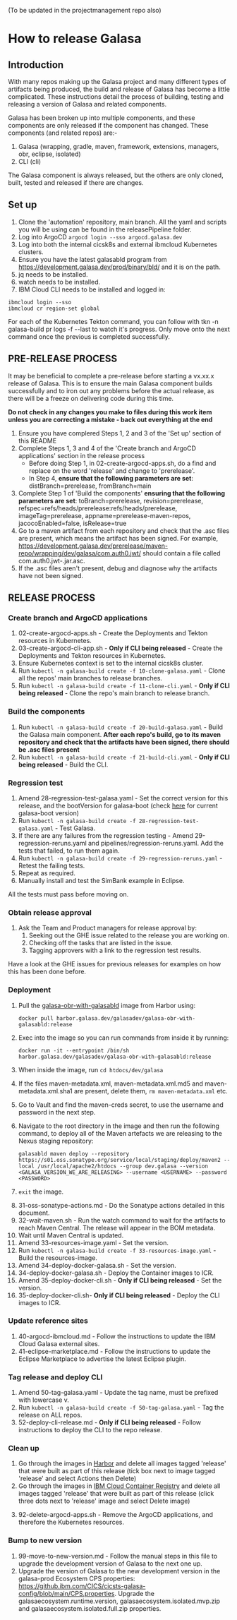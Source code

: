 (To be updated in the projectmanagement repo also)

# How to release Galasa


## Introduction
With many repos making up the Galasa project and many different types of artifacts being produced, the build and release of Galasa has become a little complicated. These instructions detail the process of building, testing and releasing a version of Galasa and related components.

Galasa has been broken up into multiple components, and these components are only released if the component has changed. These components (and related repos) are:-

1. Galasa (wrapping, gradle, maven, framework, extensions, managers, obr, eclipse, isolated)
2. CLI (cli)

The Galasa component is always released, but the others are only cloned, built, tested and released if there are changes.


## Set up

1. Clone the 'automation' repository, main branch. All the yaml and scripts you will be using can be found in the releasePipeline folder.
2. Log into ArgoCD `argocd login --sso argocd.galasa.dev`
3. Log into both the internal cicsk8s and external ibmcloud Kubernetes clusters.
4. Ensure you have the latest galasabld program from https://development.galasa.dev/prod/binary/bld/ and it is on the path.
5. jq needs to be installed.
6. watch needs to be installed.
7. IBM Cloud CLI needs to be installed and logged in:
```
ibmcloud login --sso
ibmcloud cr region-set global
```

For each of the Kubernetes Tekton command, you can follow with tkn -n galasa-build pr logs -f --last to watch it's progress. Only move onto the next command once the previous is completed successfully.


## PRE-RELEASE PROCESS
It may be beneficial to complete a pre-release before starting a vx.xx.x release of Galasa. This is to ensure the main Galasa component builds successfully and to iron out any problems before the actual release, as there will be a freeze on delivering code during this time. 

**Do not check in any changes you make to files during this work item unless you are correcting a mistake - back out everything at the end**

1. Ensure you have complered Steps 1, 2 and 3 of the 'Set up' section of this README
2. Complete Steps 1, 3 and 4 of the 'Create branch and ArgoCD applications' section in the release process
   - Before doing Step 1, in 02-create-argocd-apps.sh, do a find and replace on the word 'release' and change to 'prerelease'. 
   - In Step 4, **ensure that the following parameters are set**: distBranch=prerelease, fromBranch=main
3. Complete Step 1 of 'Build the components' **ensuring that the following parameters are set**: toBranch=prerelease, revision=prerelease, refspec=refs/heads/prerelease:refs/heads/prerelease, imageTag=prerelease, appname=prerelease-maven-repos, jacocoEnabled=false, isRelease=true
4. Go to a maven artifact from each repository and check that the .asc files are present, which means the artifact has been signed. For example, https://development.galasa.dev/prerelease/maven-repo/wrapping/dev/galasa/com.auth0.jwt/<VERSION> should contain a file called com.auth0.jwt-<VERSION>.jar.asc.
5. If the .asc files aren't present, debug and diagnose why the artifacts have not been signed.


## RELEASE PROCESS

### Create branch and ArgoCD applications

1. 02-create-argocd-apps.sh - Create the Deployments and Tekton resources in Kubernetes.
2. 03-create-argocd-cli-app.sh - **Only if CLI being released** - Create the Deployments and Tekton resources in Kubernetes.
3. Ensure Kubernetes context is set to the internal cicsk8s cluster.
4. Run `kubectl -n galasa-build create -f 10-clone-galasa.yaml` - Clone all the repos' main branches to release branches.
5. Run `kubectl -n galasa-build create -f 11-clone-cli.yaml` - **Only if CLI being released** - Clone the repo's main branch to release branch.

### Build the components

1. Run `kubectl -n galasa-build create -f 20-build-galasa.yaml` - Build the Galasa main component. **After each repo's build, go to its maven repository and check that the artifacts have been signed, there should be .asc files present**
2. Run `kubectl -n galasa-build create -f 21-build-cli.yaml` - **Only if CLI being released** - Build the CLI.

### Regression test

1. Amend 28-regression-test-galasa.yaml - Set the correct version for this release, and the bootVersion for galasa-boot (check [here](https://development.galasa.dev/main/maven-repo/obr/dev/galasa/galasa-boot/) for current galasa-boot version)
2. Run `kubectl -n galasa-build create -f 28-regression-test-galasa.yaml` - Test Galasa.
3. If there are any failures from the regression testing - Amend 29-regression-reruns.yaml and pipelines/regression-reruns.yaml. Add the tests that failed, to run them again.
4. Run `kubectl -n galasa-build create -f 29-regression-reruns.yaml` - Retest the failing tests.
5. Repeat as required.
6. Manually install and test the SimBank example in Eclipse.

All the tests must pass before moving on.

### Obtain release approval

1. Ask the Team and Product managers for release approval by:
   1. Seeking out the GHE issue related to the release you are working on.
   2. Checking off the tasks that are listed in the issue.
   3. Tagging approvers with a link to the regression test results.

Have a look at the GHE issues for previous releases for examples on how this has been done before. 

### Deployment

<!-- Commenting out the steps below for now as they do not work. An item is open to fix this. Temporary steps to work around this below: -->
<!-- 1. Amend 30-deploy-maven-galasa.yaml and amend the version parameter to the release.
1. Run `kubectl -n galasa-build create -f 30-deploy-maven-galasa.yaml` - Deploy the maven artifacts to OSS Sonatype. -->
1. Pull the [galasa-obr-with-galasabld](https://harbor.galasa.dev/harbor/projects/3/repositories/galasa-obr-with-galasabld/artifacts-tab) image from Harbor using:

   ```
   docker pull harbor.galasa.dev/galasadev/galasa-obr-with-galasabld:release
   ```

2. Exec into the image so you can run commands from inside it by running:

   ```
   docker run -it --entrypoint /bin/sh harbor.galasa.dev/galasadev/galasa-obr-with-galasabld:release
   ```

3. When inside the image, run `cd htdocs/dev/galasa`
4. If the files maven-metadata.xml, maven-metadata.xml.md5 and maven-metadata.xml.sha1 are present, delete them, `rm maven-metadata.xml` etc.
5. Go to Vault and find the maven-creds secret, to use the username and password in the next step.
6. Navigate to the root directory in the image and then run the following command, to deploy all of the Maven artefacts we are releasing to the Nexus staging repository:

   ```
   galasabld maven deploy --repository https://s01.oss.sonatype.org/service/local/staging/deploy/maven2 --local /usr/local/apache2/htdocs --group dev.galasa --version <GALASA_VERSION_WE_ARE_RELEASING> --username <USERNAME> --password <PASSWORD>
   ```

7. `exit` the image.
<!-- End of temporary steps -->
8. 31-oss-sonatype-actions.md - Do the Sonatype actions detailed in this document.
9. 32-wait-maven.sh - Run the watch command to wait for the artifacts to reach Maven Central. The release will appear in the BOM metadata.
10. Wait until Maven Central is updated.
11. Amend 33-resources-image.yaml - Set the version.
12. Run `kubectl -n galasa-build create -f 33-resources-image.yaml` - Build the resources-image.
13. Amend 34-deploy-docker-galasa.sh - Set the version.
14. 34-deploy-docker-galasa.sh - Deploy the Container images to ICR.
15. Amend 35-deploy-docker-cli.sh - **Only if CLI being released** - Set the version.
16. 35-deploy-docker-cli.sh- **Only if CLI being released** - Deploy the CLI images to ICR.

### Update reference sites

1. 40-argocd-ibmcloud.md - Follow the instructions to update the IBM Cloud Galasa external sites.
2. 41-eclipse-marketplace.md - Follow the instructions to update the Eclipse Marketplace to advertise the latest Eclipse plugin.

### Tag release and deploy CLI

1. Amend 50-tag-galasa.yaml - Update the tag name, must be prefixed with lowercase v.
2. Run `kubectl -n galasa-build create -f 50-tag-galasa.yaml` - Tag the release on ALL repos.
3. 52-deploy-cli-release.md - **Only if CLI being released** - Follow instructions to deploy the CLI to the repo release.

### Clean up

<!-- 1. Run `kubectl -n galasa-build create -f 90-delete-all-branches.yaml` - Delete the release branch in ALL repos. -->
<!-- Temporary steps until we can automate deleting the 'release' images: -->
1. Go through the images in [Harbor](harbor.galasa.dev) and delete all images tagged 'release' that were built as part of this release (tick box next to image tagged 'release' and select Actions then Delete)
2. Go through the images in [IBM Cloud Container Registry](https://cloud.ibm.com/registry/images) and delete all images tagged 'release' that were built as part of this release (click three dots next to 'release' image and select Delete image)
<!-- End of temporary steps-->
3. 92-delete-argocd-apps.sh - Remove the ArgoCD applications, and therefore the Kubernetes resources.

### Bump to new version

1. 99-move-to-new-version.md - Follow the manual steps in this file to upgrade the development version of Galasa to the next one up.
2. Upgrade the version of Galasa to the new development version in the galasa-prod Ecosystem CPS properties: https://github.ibm.com/CICS/cicsts-galasa-config/blob/main/CPS.properties. Upgrade the galasaecosystem.runtime.version, galasaecosystem.isolated.mvp.zip and galasaecosystem.isolated.full.zip properties.